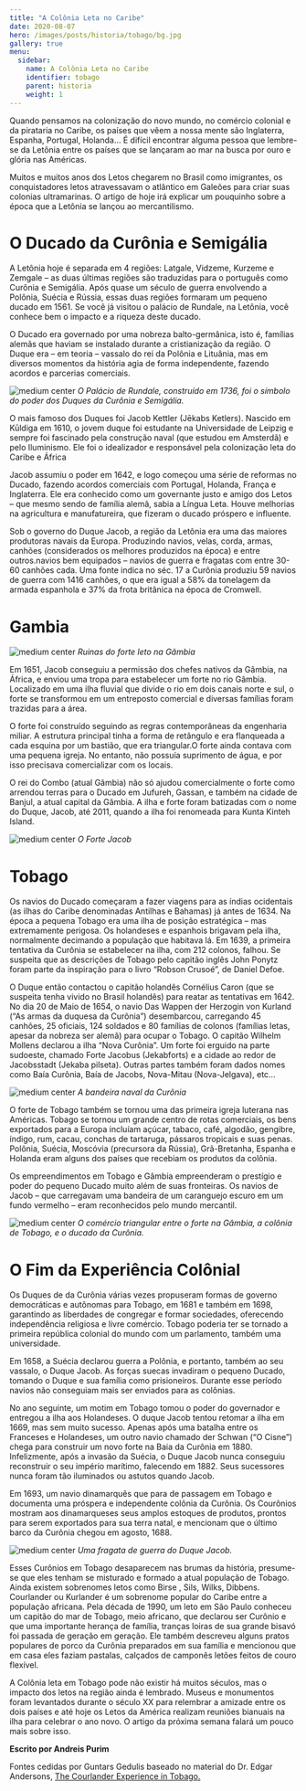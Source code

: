```yaml
---
title: "A Colônia Leta no Caribe"
date: 2020-08-07
hero: /images/posts/historia/tobago/bg.jpg
gallery: true
menu:
  sidebar:
    name: A Colônia Leta no Caribe
    identifier: tobago
    parent: historia
    weight: 1
---
```


Quando pensamos na colonização do novo mundo, no comércio colonial e da pirataria no Caribe, os países que vêem a nossa mente são Inglaterra, Espanha, Portugal, Holanda… É difícil encontrar alguma pessoa que lembre-se da Letônia entre os países que se lançaram ao mar na busca por ouro e glória nas Américas.

Muitos e muitos anos dos Letos chegarem no Brasil como imigrantes, os conquistadores letos atravessavam o atlântico em Galeões para criar suas colonias ultramarinas. O artigo de hoje irá explicar um pouquinho sobre a época que a Letônia se lançou ao mercantilismo.

# O Ducado da Curônia e Semigália

A Letônia hoje é separada em 4 regiões: Latgale, Vidzeme, Kurzeme e Zemgale – as duas últimas regiões são traduzidas para o português como Curônia e Semigália. Após quase um século de guerra envolvendo a Polônia, Suécia e Rússia, essas duas regiões formaram um pequeno ducado em 1561. Se você já visitou o palácio de Rundale, na Letônia, você conhece bem o impacto e a riqueza deste ducado.

O Ducado era governado por uma nobreza balto-germânica, isto é, famílias alemãs que haviam se instalado durante a cristianização da região. O Duque era – em teoria – vassalo do rei da Polônia e Lituânia, mas em diversos momentos da história agia de forma independente, fazendo acordos e parcerias comerciais.

![medium center](/images/posts/historia/tobago/(4).jpg)
*O Palácio de Rundale, construído em 1736, foi o símbolo do poder dos Duques da Curônia e Semigália.*

O mais famoso dos Duques foi Jacob Kettler (Jēkabs Ketlers). Nascido em Kūldiga em 1610, o jovem duque foi estudante na Universidade de Leipzig e sempre foi fascinado pela construção naval (que estudou em Amsterdã) e pelo Iluminismo. Ele foi o idealizador e responsável pela colonização leta do Caribe e África

Jacob assumiu o poder em 1642, e logo começou uma série de reformas no Ducado, fazendo acordos comerciais com Portugal, Holanda, França e Inglaterra. Ele era conhecido como um governante justo e amigo dos Letos – que mesmo sendo de família alemã, sabia a Língua Leta. Houve melhorias na agricultura e manufatureira, que fizeram o ducado próspero e influente.

Sob o governo do Duque Jacob, a região da Letônia era uma das maiores produtoras navais da Europa. Produzindo navios, velas, corda, armas, canhões (considerados os melhores produzidos na época) e entre outros.navios bem equipados – navios de guerra e fragatas com entre 30-60 canhões cada. Uma fonte indica no séc. 17 a Curônia produziu 59 navios de guerra com 1416 canhões, o que era igual a 58% da tonelagem da armada espanhola e 37% da frota britânica na época de Cromwell.

# Gambia

![medium center](/images/posts/historia/tobago/(8).jpg)
*Ruinas do forte leto na Gâmbia*

Em 1651, Jacob conseguiu a permissão dos chefes nativos da Gâmbia, na África, e enviou uma tropa para estabelecer um forte no rio Gâmbia. Localizado em uma ilha fluvial que divide o rio em dois canais norte e sul, o forte se transformou em um entreposto comercial e diversas famílias foram trazidas para a área.

O forte foi construído seguindo as regras contemporâneas da engenharia miliar. A estrutura principal tinha a forma de retângulo e era flanqueada a cada esquina por um bastião, que era triangular.O forte ainda contava com uma pequena igreja. No entanto, não possuía suprimento de água, e por isso precisava comercializar com os locais.

O rei do Combo (atual Gâmbia) não só ajudou comercialmente o forte como arrendou terras para o Ducado em Jufureh, Gassan, e também na cidade de Banjul, a atual capital da Gâmbia. A ilha e forte foram batizadas com o nome do Duque, Jacob, até 2011, quando a ilha foi renomeada para Kunta Kinteh Island.

![medium center](/images/posts/historia/tobago/(7).jpg)
*O Forte Jacob*

# Tobago

Os navios do Ducado começaram a fazer viagens para as índias ocidentais (as ilhas do Caribe denominadas Antilhas e Bahamas) já antes de 1634. Na época a pequena Tobago era uma ilha de posição estratégica – mas extremamente perigosa. Os holandeses e espanhois brigavam pela ilha, normalmente decimando a população que habitava lá. Em 1639, a primeira tentativa da Curônia se estabelecer na ilha, com 212 colonos, falhou. Se suspeita que as descrições de Tobago pelo capitão inglês John Ponytz  foram parte da inspiração para o livro “Robson Crusoé”, de Daniel Defoe.

O Duque então contactou o capitão holandês Cornélius Caron (que se suspeita tenha vivido no Brasil holandês) para reatar as tentativas em 1642. No dia 20 de Maio de 1654, o navio Das Wappen der Herzogin von Kurland (“As armas da duquesa da Curônia”) desembarcou, carregando 45 canhões, 25 oficiais, 124 soldados e 80 famílias de colonos (famílias letas, apesar da nobreza ser alemã) para ocupar o Tobago. O capitão Wilhelm Mollens declarou a ilha “Nova Curônia”. Um forte foi erguido na parte sudoeste, chamado Forte Jacobus (Jekabforts) e a cidade ao redor de Jacobsstadt (Jekaba pilseta). Outras partes também foram dados nomes como Baía Curônia, Baía de Jacobs, Nova-Mitau (Nova-Jelgava), etc…

![medium center](/images/posts/historia/tobago/(12).jpg)
*A bandeira naval da Curônia*

O forte de Tobago também se tornou uma das primeira igreja luterana nas Américas. Tobago se tornou um grande centro de rotas comerciais, os bens exportados para a Europa incluíam açúcar, tabaco, café, algodão, gengibre, índigo, rum, cacau, conchas de tartaruga, pássaros tropicais e suas penas. Polônia, Suécia, Moscóvia (precursora da Rússia), Grã-Bretanha, Espanha e Holanda eram alguns dos países que recebiam os produtos da colônia.

Os empreendimentos em Tobago e Gâmbia empreenderam o prestígio e poder do pequeno Ducado muito além de suas fronteiras. Os navios de Jacob – que carregavam uma bandeira de um caranguejo escuro em um fundo vermelho – eram reconhecidos pelo mundo mercantil.

![medium center](/images/posts/historia/tobago/(2).jpg)
*O comércio triangular entre o forte na Gâmbia, a colônia de Tobago, e o ducado da Curônia.*

# O Fim da Experiência Colônial

Os Duques de da Curônia várias vezes propuseram formas de governo democráticas e autônomas para Tobago, em 1681 e também em 1698, garantindo as liberdades de congregar e formar sociedades, oferecendo independência religiosa e livre comércio. Tobago poderia ter se tornado a primeira república colonial do mundo com um parlamento, também uma universidade.

Em 1658, a Suécia declarou guerra a Polônia, e portanto, também ao seu vassalo, o Duque Jacob. As forças suecas invadiram o pequeno Ducado, tomando o Duque e sua família como prisioneiros. Durante esse período navios não conseguiam mais ser enviados para as colônias.

No ano seguinte, um motim em Tobago tomou o poder do governador e entregou a ilha aos Holandeses. O duque Jacob tentou retomar a ilha em 1669, mas sem muito sucesso. Apenas após uma batalha entre os Franceses e Holandeses, um outro navio chamado der Schwan (“O Cisne”) chega para construir um novo forte na Baia da Curônia em 1880. Infelizmente, após a invasão da Suécia, o Duque Jacob nunca conseguiu reconstruir o seu império marítimo, falecendo em 1882. Seus sucessores nunca foram tão iluminados ou astutos quando Jacob.

Em 1693, um navio dinamarquês que para de passagem em Tobago e documenta uma próspera e independente colônia da Curônia. Os Courônios mostram aos dinamarqueses seus amplos estoques de produtos, prontos para serem exportados para sua terra natal, e mencionam que o último barco da Curônia chegou em agosto, 1688.

![medium center](/images/posts/historia/tobago/(5).jpg)
*Uma fragata de guerra do Duque Jacob.*

Esses Curônios em Tobago desaparecem nas brumas da história, presume-se que eles tenham se misturado e formado a atual população de Tobago. Ainda existem sobrenomes letos como Birse , Sils, Wilks, Dibbens. Courlander ou Kurlander é um sobrenome popular do Caribe entre a população africana. Pela década de 1990, um leto em São Paulo conheceu um capitão do mar de Tobago, meio africano, que declarou ser Curônio e que uma importante herança de família, tranças loiras de sua grande bisavó foi passada de geração em geração. Ele também descreveu alguns pratos populares de porco da Curônia preparados em sua família e mencionou que em casa eles faziam pastalas, calçados de camponês letões feitos de couro flexível.

A Colônia leta em Tobago pode não existir há muitos séculos, mas o impacto dos letos na região ainda é lembrado. Museus e monumentos foram levantados durante o século XX para relembrar a amizade entre os dois países e até hoje os Letos da América realizam reuniões bianuais na ilha para celebrar o ano novo. O artigo da próxima semana falará um pouco mais sobre isso.

**Escrito por Andreis Purim**

Fontes cedidas por Guntars Gedulis baseado no material do Dr. Edgar Andersons, [The Courlander Experience in Tobago.](/files/historia/the_courlander_experience.pdf)